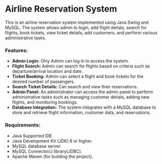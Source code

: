 <h1> Airline Reservation System </h1>

This is an airline reservation system implemented using Java Swing and MySQL.
The system allows admin to login, add flight detials, search for flights, book tickets, view ticket details, add customers, and perform various administrative tasks.

<h3>Features:</h3>

* **Admin Login:** Olny Admin can log in to access the system.
* **Flight Search:** Admin can search for flights based on criteria such as departure/arrival location and date.
* **Ticket Booking:** Admin can select a flight and book tickets for the desired number of passengers.
* **Search Ticket Details:** Can search and view their reservations.
* **Admin Panel:** An administrator can access the admin panel to perform administrative tasks such as managing customer detials, adding new flights, and monitoring bookings.
* **Database Integration:** The system integrates with a MySQL database to store and retrieve flight information, customer data, and reservations.


<h3>Requirements:</h3>

* Java Supported IDE.
* Java Development Kit (JDK) 8 or higher.
* MySQL database server.
* MySQL Connector/J library(JDBC).
* Apache Maven (for building the project).
